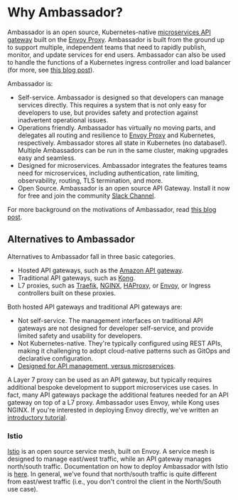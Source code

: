 # Why Ambassador?

Ambassador is an open source, Kubernetes-native [microservices API gateway](microservices-api-gateways) built on the [Envoy Proxy](https://www.envoyproxy.io). Ambassador is built from the ground up to support multiple, independent teams that need to rapidly publish, monitor, and update services for end users. Ambassador can also be used to handle the functions of a Kubernetes ingress controller and load balancer (for more, see [this blog post](https://blog.getambassador.io/kubernetes-ingress-nodeport-load-balancers-and-ingress-controllers-6e29f1c44f2d)).

Ambassador is:

* Self-service. Ambassador is designed so that developers can manage services directly. This requires a system that is not only easy for developers to use, but provides safety and protection against inadvertent operational issues.
* Operations friendly. Ambassador has virtually no moving parts, and delegates all routing and resilience to [Envoy Proxy](https://www.envoyproxy.io) and Kubernetes, respectively. Ambassador stores all state in Kubernetes (no database!). Multiple Ambassadors can be run in the same cluster, making upgrades easy and seamless.
* Designed for microservices. Ambassador integrates the features teams need for microservices, including authentication, rate limiting, observability, routing, TLS termination, and more.
* Open Source. Ambassador is an open source API Gateway. Install it now for free and join the community [Slack Channel](http://d6e.co/slack). 

For more background on the motivations of Ambassador, read [this blog post](https://blog.getambassador.io/building-ambassador-an-open-source-api-gateway-on-kubernetes-and-envoy-ed01ed520844).

## Alternatives to Ambassador

Alternatives to Ambassador fall in three basic categories.

* Hosted API gateways, such as the [Amazon API gateway](https://aws.amazon.com/api-gateway/).
* Traditional API gateways, such as [Kong](https://getkong.org/).
* L7 proxies, such as [Traefik](https://traefik.io/), [NGINX](http://nginx.org/), [HAProxy](http://www.haproxy.org/), or [Envoy](https://www.envoyproxy.io), or Ingress controllers built on these proxies.

Both hosted API gateways and traditional API gateways are:

* Not self-service. The management interfaces on traditional API gateways are not designed for developer self-service, and provide limited safety and usability for developers.
* Not Kubernetes-native. They're typically configured using REST APIs, making it challenging to adopt cloud-native patterns such as GitOps and declarative configuration.
* [Designed for API management, versus microservices](microservices-api-gateways).

A Layer 7 proxy can be used as an API gateway, but typically requires additional bespoke development to support microservices use cases. In fact, many API gateways package the additional features needed for an API gateway on top of a L7 proxy. Ambassador uses Envoy, while Kong uses NGINX. If you're interested in deploying Envoy directly, we've written an [introductory tutorial](https://www.datawire.io/guide/traffic/getting-started-lyft-envoy-microservices-resilience/).

### Istio

[Istio](https://istio.io) is an open source service mesh, built on Envoy. A service mesh is designed to manage east/west traffic, while an API gateway manages north/south traffic. Documentation on how to deploy Ambassador with Istio is [here](../user-guide/with-istio). In general, we've found that north/south traffic is quite different from east/west traffic (i.e., you don't control the client in the North/South use case).

<script type="application/ld+json">
  {
    "@context": "http://schema.org/",
    "@type": "SoftwareApplication",
    "name": "Ambassador API Gateway",
    "description": "Ambassador, open source, Kubernetes-native API Gateway for microservices built on the Envoy Proxy.",
    "applicationCategory": "Cloud Software",
    "applicationSubCategory": "API Gateway",
    "operatingSystem": "Kubernetes 1.6 or later"
    "downloadUrl": "https://www.getambassador.io/",
    "author": "Datawire",
    "version": "0.39",
    "offers": {
      "@type": "Offer",
      "priceCurrency": "USD",
      "price": "0.00"
    }
  }
</script>
